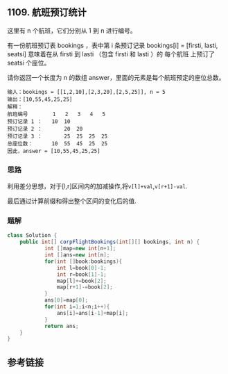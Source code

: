 ## 1109. 航班预订统计
这里有 n 个航班，它们分别从 1 到 n 进行编号。

有一份航班预订表 bookings ，表中第 i 条预订记录 bookings[i] = [firsti, lasti, seatsi] 意味着在从 firsti 到 lasti （包含 firsti 和 lasti ）的 每个航班 上预订了 seatsi 个座位。

请你返回一个长度为 n 的数组 answer，里面的元素是每个航班预定的座位总数。

```
输入：bookings = [[1,2,10],[2,3,20],[2,5,25]], n = 5
输出：[10,55,45,25,25]
解释：
航班编号        1   2   3   4   5
预订记录 1 ：   10  10
预订记录 2 ：       20  20
预订记录 3 ：       25  25  25  25
总座位数：      10  55  45  25  25
因此，answer = [10,55,45,25,25]
```


### 思路
利用差分思想，对于[l,r]区间内的加减操作,将`v[l]+val`,`v[r+1]-val`.

最后通过计算前缀和得出整个区间的变化后的值.

### 题解
```java
class Solution {
    public int[] corpFlightBookings(int[][] bookings, int n) {
            int []map=new int[n+1];
            int []ans=new int[n];
            for(int []book:bookings){
                int l=book[0]-1;
                int r=book[1]-1;
                map[l]+=book[2];
                map[r+1]-=book[2];
            }
            ans[0]=map[0];
            for(int i=1;i<n;i++){
                ans[i]=ans[i-1]+map[i];
            }
            return ans;
    }
}
```
## 参考链接